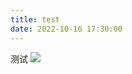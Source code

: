 ```yaml
---
title: test
date: 2022-10-16 17:30:00
---
```

测试
![](https://s2.loli.net/2022/10/16/4QqHOKYl6o1t2bk.png)